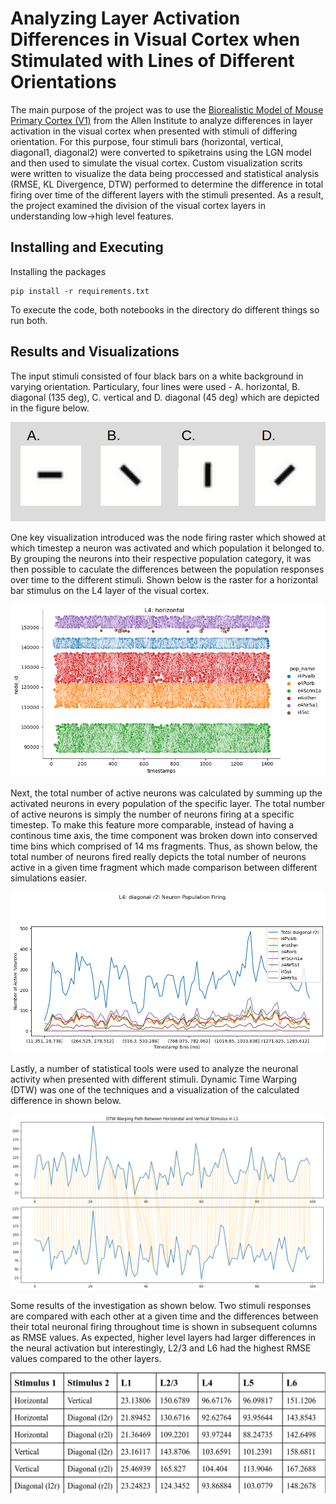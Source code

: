 # Analyzing Layer Activation Differences in Visual Cortex when Stimulated with Lines of Different Orientations

The main purpose of the project was to use the [Biorealistic Model of Mouse Primary Cortex (V1)](https://www.cell.com/neuron/fulltext/S0896-6273(20)30067-2) from the Allen Institute to analyze differences in layer activation in the visual cortex when presented with stimuli of differing orientation. For this purpose, four stimuli bars (horizontal, vertical, diagonal1, diagonal2) were converted to spiketrains using the LGN model and then used to simulate the visual cortex. Custom visualization scrits were written to visualize the data being proccessed and statistical analysis (RMSE, KL Divergence, DTW) performed to determine the difference in total firing over time of the different layers with the stimuli presented. As a result, the project examined the division of the visual cortex layers in understanding low->high level features.

## Installing and Executing

Installing the packages

```
pip install -r requirements.txt
```

To execute the code, both notebooks in the directory do different things so run both.

## Results and Visualizations

The input stimuli consisted of four black bars on a white background in varying orientation. Particulary, four lines were used - A. horizontal, B. diagonal (135 deg), C. vertical and D. diagonal (45 deg) which are depicted in the figure below.

![Image Alt text](/figs/lines.png)

One key visualization introduced was the node firing raster which showed at which timestep a neuron was activated and which population it belonged to. By grouping the neurons into their respective population category, it was then possible to caculate the differences between the population responses over time to the different stimuli. Shown below is the raster for a horizontal bar stimulus on the L4 layer of the visual cortex.

![Image Alt text](/figs/RasterL4Horizontal.png)

Next, the total number of active neurons was calculated by summing up the activated neurons in every population of the specific layer. The total number of active neurons is simply the number of neurons firing at a specific timestep. To make this feature more comparable, instead of having a continous time axis, the time component was broken down into conserved time bins which comprised of 14 ms fragments. Thus, as shown below, the total number of neurons fired really depicts the total number of neurons active in a given time fragment which made comparison between different simulations easier.

![Image Alt text](/figs/diagonal-r2l-L4.png)

Lastly, a number of statistical tools were used to analyze the neuronal activity when presented with different stimuli. Dynamic Time Warping (DTW) was one of the techniques and a visualization of the calculated difference in shown below.

![Image Alt text](/figs/warp.png)

Some results of the investigation as shown below. Two stimuli responses are compared with each other at a given time and the differences between their total neuronal firing throughout time is shown in subsequent columns as RMSE values. As expected, higher level layers had larger differences in the neural activation but interestingly, L2/3 and L6 had the highest RMSE values compared to the other layers.

![Image Alt text](/figs/rmse-results.png)



